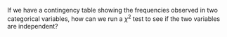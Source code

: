 
If we have a contingency table showing the frequencies observed in two
categorical variables, how can we run a $\chi^2$ test to see if the two
variables are independent?
